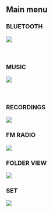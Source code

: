 ## Main menu


### BLUETOOTH
![](http://static.energysistem.com/images/manuals/42649/57a06e3f4e2d8.jpg) 
<br><br><br>


### MUSIC
![](http://static.energysistem.com/images/manuals/42649/57a06bc0c09c9.jpg) 
<br><br><br>


### RECORDINGS
![](http://static.energysistem.com/images/manuals/42649/57a06bb50502d.jpg) 



### FM RADIO
![](http://static.energysistem.com/images/manuals/42649/57a06bcb9f27a.jpg) 


### FOLDER VIEW
![](http://static.energysistem.com/images/manuals/42649/57a06f5240551.jpg) 


### SET
![](http://static.energysistem.com/images/manuals/42649/57a06b82298d0.jpg) 

